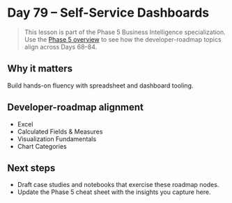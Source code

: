 # Day 79 – Self-Service Dashboards

> This lesson is part of the Phase 5 Business Intelligence specialization. Use the [Phase 5 overview](../docs/bi-curriculum.md) to see how the developer-roadmap topics align across Days 68–84.

## Why it matters

Build hands-on fluency with spreadsheet and dashboard tooling.

## Developer-roadmap alignment

- Excel
- Calculated Fields & Measures
- Visualization Fundamentals
- Chart Categories

## Next steps

- Draft case studies and notebooks that exercise these roadmap nodes.
- Update the Phase 5 cheat sheet with the insights you capture here.
